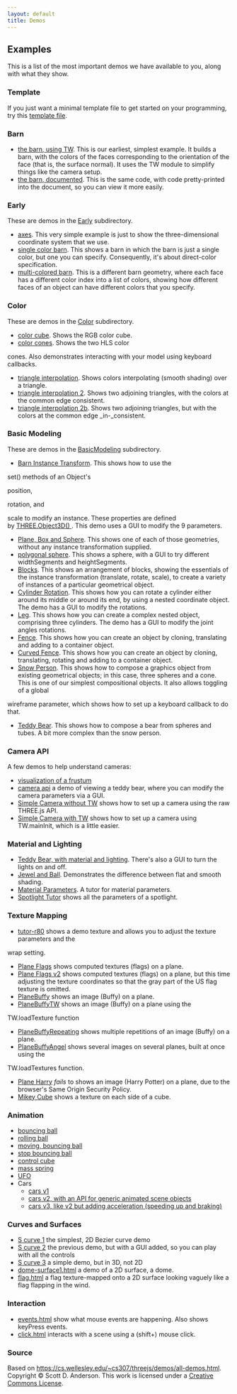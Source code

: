 ```yaml
---
layout: default
title: Demos
---
```

## Examples

This is a list of the most important demos we have available to you, along with what they show.

### Template

If you just want a minimal template file to get started on your programming, try this [template file](Early/template.html).

### Barn

- [the barn, using TW](barn-tw.html). This is our earliest, simplest example. It builds a barn, with the colors of the faces corresponding to the orientation of the face (that is, the surface normal). It uses the TW module to simplify things like the camera setup.
- [the barn, documented](Early/barn-tw-documented.shtml). This is the same code, with code pretty-printed into the document, so you can view it more easily.

### Early

These are demos in the [Early](Early/) subdirectory.

- [axes](Early/axes.html). This very simple example is just to show the three-dimensional coordinate system that we use.
- [single color barn](Early/barn-color1.html). This shows a barn in which the barn is just a single color, but one you can specify. Consequently, it's about direct-color specification.
- [multi-colored barn](Early/barn-color-multi.html). This is a different barn geometry, where each face has a different color index into a list of colors, showing how different faces of an object can have different colors that you specify.

### Color

These are demos in the [Color](Color/) subdirectory.

- [color cube](Color/colorcube.html). Shows the RGB color cube.
- [color cones](Color/colorcones.html). Shows the two HLS color 

cones. Also demonstrates interacting with your model using keyboard callbacks.
- [triangle interpolation](Color/triangleInterpolation.shtml). Shows colors interpolating (smooth shading) over a triangle.
- [triangle interpolation 2](Color/triangleInterpolation2.shtml). Shows two adjoining triangles, with the colors at the common edge consistent.
- [triangle interpolation 2b](Color/triangleInterpolation2b.shtml). Shows two adjoining triangles, but with the colors at the common edge _in-_consistent.

### Basic Modeling

These are demos in the [BasicModeling](BasicModeling/) subdirectory.

- [Barn Instance Transform](BasicModeling/barn-instance-transform-dat.html). This shows how to use the 

set() methods of an Object's 

position, 

rotation, and 

scale to modify an instance. These properties are defined by [THREE.Object3D() ](https://threejs.org/docs/index.html#api/core/Object3D). This demo uses a GUI to modify the 9 parameters.
- [Plane, Box and Sphere](BasicModeling/PlaneBoxSphere.html). This shows one of each of those geometries, without any instance transformation supplied.
- [polygonal sphere](BasicModeling/polygonalSphere.html). This shows a sphere, with a GUI to try different widthSegments and heightSegments.
- [Blocks](BasicModeling/Blocks.html). This shows an arrangement of blocks, showing the essentials of the instance transformation (translate, rotate, scale), to create a variety of instances of a particular geometrical object.
- [Cylinder Rotation](BasicModeling/CylinderRotation.shtml). This shows how you can rotate a cylinder either around its middle or around its end, by using a nested coordinate object. The demo has a GUI to modify the rotations.
- [Leg](BasicModeling/Leg1.shtml). This shows how you can create a complex nested object, comprising three cylinders. The demo has a GUI to modify the joint angles rotations.
- [Fence](BasicModeling/Fence.shtml). This shows how you can create an object by cloning, translating and adding to a container object.
- [Curved Fence](BasicModeling/Fence-curved.shtml). This shows how you can create an object by cloning, translating, rotating and adding to a container object.
- [Snow Person](BasicModeling/SnowPerson.html). This shows how to compose a graphics object from existing geometrical objects; in this case, three spheres and a cone. This is one of our simplest compositional objects. It also allows toggling of a global 

wireframe parameter, which shows how to set up a keyboard callback to do that.
- [Teddy Bear](BasicModeling/TeddyBear-composite.shtml). This shows how to compose a bear from spheres and tubes. A bit more complex than the snow person.

### Camera API

A few demos to help understand cameras:

- [visualization of a frustum](Camera/frustum.shtml)
- [camera api](Camera/camera-api.shtml) a demo of viewing a teddy bear, where you can modify the camera parameters via a GUI.
- [Simple Camera without TW](Camera/simpleCameraWithoutTW.html) shows how to set up a camera using the raw THREE.js API.
- [Simple Camera with TW](Camera/simpleCameraWithTW.html) shows how to set up a camera using TW.mainInit, which is a little easier.

### Material and Lighting

- [Teddy Bear, with material and lighting](MaterialLighting/TeddyBear.shtml). There's also a GUI to turn the lights on and off.
- [Jewel and Ball](MaterialLighting/JewelAndBall.shtml). Demonstrates the difference between flat and smooth shading.
- [Material Parameters](MaterialLighting/MaterialParameters.shtml). A tutor for material parameters.
- [Spotlight Tutor](MaterialLighting/spotlight.html) shows all the parameters of a spotlight.

### Texture Mapping

- [tutor-r80](TextureMapping/tutor-r80.html) shows a demo texture and allows you to adjust the texture parameters and the 

wrap setting.
- [Plane Flags](TextureMapping/plane-flags.html) shows computed textures (flags) on a plane.
- [Plane Flags v2](TextureMapping/plane-flags-v2.html) shows computed textures (flags) on a plane, but this time adjusting the texture coordinates so that the gray part of the US flag texture is omitted.
- [PlaneBuffy](TextureMapping/PlaneBuffy.html) shows an image (Buffy) on a plane.
- [PlaneBuffyTW](TextureMapping/PlaneBuffyTW.html) shows an image (Buffy) on a plane using the 

TW.loadTexture function
- [PlaneBuffyRepeating](TextureMapping/PlaneBuffyRepeating.html) shows multiple repetitions of an image (Buffy) on a plane.
- [PlaneBuffyAngel](TextureMapping/PlaneBuffyAngel.html) shows several images on several planes, built at once using the 

TW.loadTextures function.
- [Plane Harry](TextureMapping/PlaneHarry.html) _fails_ to shows an image (Harry Potter) on a plane, due to the browser's Same Origin Security Policy.
- [Mikey Cube](TextureMapping/mikeycube/threejsCube_multiTex.html) shows a texture on each side of a cube.

### Animation

- [bouncing ball](Animation/bouncingBall0.html)
- [rolling ball](Animation/rollingBall-controls.html)
- [moving, bouncing ball](Animation/movingBouncingBall-controls.html)
- [stop bouncing ball](Animation/stopBouncingBall-controls.html)
- [control cube](Animation/control-cube.html)
- [mass spring](Animation/mass-spring.html)
- [UFO](Animation/UFO.html)
- Cars
    - [cars v1](Animation/cars.html)
    - [cars v2, with an API for generic animated scene objects](Animation/cars2/cars2.html)
    - [cars v3, like v2 but adding acceleration (speeding up and braking)](Animation/cars3/cars3.html)

### Curves and Surfaces

- [S curve 1](CurvesAndSurfaces/s-curve1.html) the simplest, 2D Bezier curve demo
- [S curve 2](CurvesAndSurfaces/s-curve2.html) the previous demo, but with a GUI added, so you can play with all the controls
- [S curve 3](CurvesAndSurfaces/s-curve3.html) a simple demo, but in 3D, not 2D
- [dome-surface1.html](CurvesAndSurfaces/dome-surface1.html) a demo of a 2D surface, a dome.
- [flag.html](CurvesAndSurfaces/flag.html) a flag texture-mapped onto a 2D surface looking vaguely like a flag flapping in the wind.

### Interaction

- [events.html](Interaction/events.html) show what mouse events are happening. Also shows keyPress events.
- [click.html](Interaction/click.html) interacts with a scene using a (shift+) mouse click.

### Source

Based on <https://cs.wellesley.edu/~cs307/threejs/demos/all-demos.html>. Copyright &copy; Scott D. Anderson. This work is licensed under a [Creative Commons License](http://creativecommons.org/licenses/by-nc-sa/1.0/). 
